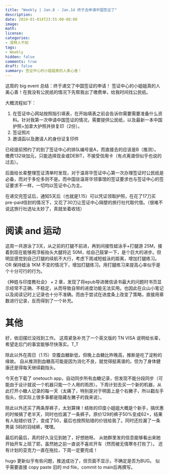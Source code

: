 ```yaml
---
title: "Weekly | Jan.8 - Jan.14 终于去申请中国签证了"
description: 
date: 2024-01-014T23:55:00-08:00
image: 
math:
license: 
categories:
- 深林人不知
tags:
- Weekly
hidden: false
comments: true
draft: false
summary: 签证中心的小姐姐真的人美心善！
---
```


这周的 big event 总结：终于递交了中国签证的申请！
签证中心的小姐姐真的人美心善！在我没有公民纸的情况下先帮我出了缴费单，给我时间找公民纸。

大概流程如下：
1. 在签证中心网站按照指引填表，在开始填表之前会告诉你需要需要准备什么资料。针对我第一次申请中国签证的情况，需要提供公民纸，以及最新一本中国护照+加拿大护照并排复印（2份）。
2. 签证照片
3. 邀请函以及邀请人的身份证复印件

已经提前预约了的到了签证中心的排队编号是A，而直接去的应该是B（推测）。
缴费132块加元，只能选择现金或DEBIT，不接受信用卡（有点离谱但似乎也说的过去）。

后面给长辈整理签证清单时发现，对于温哥华签证中心第一次办理签证时公民纸是必备，而对于多伦多则不是。而中国驻温哥华领事馆的签证要求也与签证中心的签证要求不一样，一切均以签证中心为主。

在递交完签证后，通知5天后（也就是1.15）可以凭证领取护照，在花了17刀买pre-paid信封的情况下，又花了30刀让签证中心隔壁的旅行社代取代借。（很难不说这旅行社选址太妙了，真就坐着收钱）

# 阅读 and 运动
这周一共游泳了3天，从之前的打腿不前进，再到间接性蛙泳手+打腿游 25M，接着到现在能够用浮板抬头大腿将近 50M，给自己鼓掌一下，是个巨大的进步。但明显感觉到自己打腿的续航不大行，考虑下周减短蛙泳的距离，增加打腿练习。 OR 保持蛙泳 1KM 不变的情况下，增加打腿练习。用打腿练习来提高心率似乎是个十分可行的行为。

《种姓与印度教社会》 + 2 章，发现了将epub导进微信读书最大的问题时书页显示经常不正确、不稳定，从而导致自带的进度功能无法实用。也因此在众山小笔记以及阅读记时上记录也十分不准确。而由于尝试在进度条上改变了策略，直接用章数进行记录，反而得到了一个补充。

# 其他
好，依旧摆烂没找到工作。
这周紧急补充了一个英文版的 TN VISA 说明给长辈，希望走后门的事宜能够尽快落实。T_T

除此以外在周日（1.15）空腹血糖新低，但晚上血糖比昨晚高，推断是吃了淀粉的缘故。
自从推测到血糖高可能是因为消化不良，就觉得挺离谱的。但为了身体健康还是得每天继续戳指头。

今天也下载了 onetouch app，自动同步所有血糖记录，但发现不能分段同步（可能由于设计就说一个机器只能一个人用的雨昂）。下周计划去买一个新的机器，从此打开小糖人记录的每一天（太痛了，特别是对于明面上是个右撇子，所以戳左手指头，但实际上很多事都是隐藏左撇子的我来说）。

除此以外还买了两条厚裤子，太划算辣！结账的印度小姐姐大概是个新手，搞优惠的时候搞了老半天，同时也捡漏了一条裤子。原价129的裤子50%变成62+，结果有人贴错价钱了，变成了50，最后也按照贴错的价钱给我了。同时还捡漏了一条男装 S码的羽绒裤，嘿嘿。

最后的最后，真的好久没见到她了，好想她呀。
从她群里发的信息能够看出来她开始开车上班了耶，虽然她之前一直说不喜欢开车（然而被无情寒冬打败了）。
还有计划的亚克力一直在拖拉，下周一定要完成！

hugo 更新似乎有些问题，推送成功了，但页面不显示，不确定是否为BUG。
似乎需要直接 copy paste 旧的 md file，commit to main后再撰写。